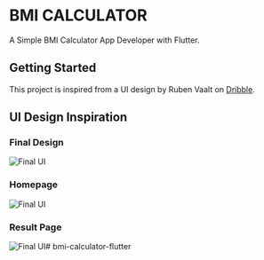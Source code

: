 # BMI CALCULATOR

A Simple BMI Calculator App Developer with Flutter.

## Getting Started

This project is inspired from a UI design by Ruben Vaalt on [Dribble](https://dribbble.com/shots/4585382-Simple-BMI-Calculator).

## UI Design Inspiration

### Final Design 
![Final UI](https://cdn.dribbble.com/users/1553101/screenshots/4585382/dribbble_post.png)

### Homepage 

![Final UI](https://cdn.dribbble.com/users/1553101/screenshots/4585382/attachments/1036694/selector_page.png)

### Result Page

![Final UI](https://cdn.dribbble.com/users/1553101/screenshots/4585382/attachments/1036693/result_page.png)# bmi-calculator-flutter

